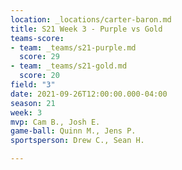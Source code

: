 ```yaml
---
location: _locations/carter-baron.md
title: S21 Week 3 - Purple vs Gold
teams-score:
- team: _teams/s21-purple.md
  score: 29
- team: _teams/s21-gold.md
  score: 20
field: "3"
date: 2021-09-26T12:00:00.000-04:00
season: 21
week: 3
mvp: Cam B., Josh E.
game-ball: Quinn M., Jens P.
sportsperson: Drew C., Sean H.

---
```

